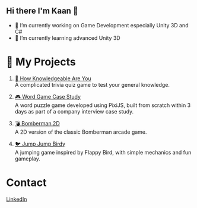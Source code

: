 ## Hi there I'm Kaan 👋

- 🔭 I’m currently working on Game Development especially Unity 3D and C# 
- 🌱 I’m currently learning advanced Unity 3D

# 📁 My Projects

1. [🧠 How Knowledgeable Are You](https://github.com/kullaniciAdin/HowKnowledgeableAreYou)  
   A complicated trivia quiz game to test your general knowledge.

2. [🎮 Word Game Case Study](https://github.com/kullaniciAdin/Word-Game-Case-Study-)  
   A word puzzle game developed using PixiJS, built from scratch within 3 days as part of a company interview case study.

3. [💣 Bomberman 2D](https://github.com/kullaniciAdin/Bomberman-2D)  
   A 2D version of the classic Bomberman arcade game.

4. [🐦 Jump Jump Birdy](https://github.com/kullaniciAdin/Jump-Jump-Birdy)  
   A jumping game inspired by Flappy Bird, with simple mechanics and fun gameplay.


# Contact

[LinkedIn](https://www.linkedin.com/in/kaan-eker-961b7b208/)

<!--
**ekrrkaan/ekrrkaan** is a ✨ _special_ ✨ repository because its `README.md` (this file) appears on your GitHub profile.
